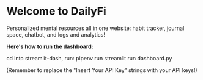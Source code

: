 # Welcome to DailyFi

Personalized mental resources all in one website: habit tracker, journal space, chatbot, and logs and analytics!


**Here's how to run the dashboard:**

cd into streamlit-dash,
run: pipenv run streamlit run dashboard.py

(Remember to replace the "Insert Your API Key" strings with your API keys!)
